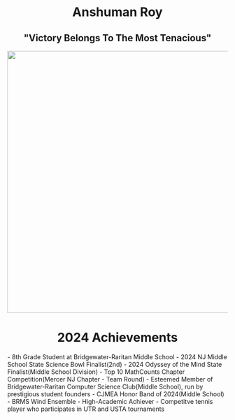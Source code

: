 <h1 align="center">Anshuman Roy</h1>
<h2 align="center">"Victory Belongs To The Most Tenacious"</h2>
<p align="center">
  <img width="1000" height="600" src="https://github.com/isAnshTHEmaN/isAnshTHEmaN/assets/167146406/3849c8c3-4aef-4c52-a515-2b1ae0c0f443">
</p>

<h1 align="center">2024 Achievements</h1>
-  8th Grade Student at Bridgewater-Raritan Middle School
-  2024 NJ Middle School State Science Bowl Finalist(2nd)
-  2024 Odyssey of the Mind State Finalist(Middle School Division)
-  Top 10 MathCounts Chapter Competition(Mercer NJ Chapter - Team Round)
-  Esteemed Member of Bridgewater-Raritan Computer Science Club(Middle School), run by prestigious student founders
-  CJMEA Honor Band of 2024(Middle School)
-  BRMS Wind Ensemble
-  High-Academic Achiever
-  Competitve tennis player who participates in UTR and USTA tournaments
<!--
**isAnshTHEmaN/isAnshTHEmaN** is a ✨ _special_ ✨ repository because its `README.md` (this file) appears on your GitHub profile.


Here are some ideas to get you started:

- 🔭 I’m currently working on ...
- 🌱 I’m currently learning ...
- 👯 I’m looking to collaborate on ...
- 🤔 I’m looking for help with ...
- 💬 Ask me about ...
- 📫 How to reach me: ...
- 😄 Pronouns: ...
- ⚡ Fun fact: ...
-->
